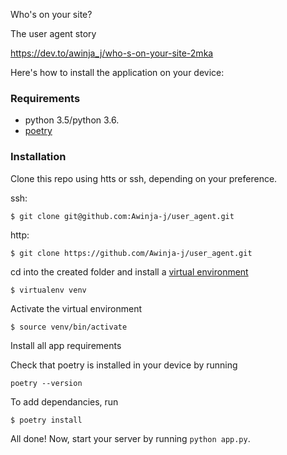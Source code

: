 Who's on your site?

The user agent story

https://dev.to/awinja_j/who-s-on-your-site-2mka

Here's how to install the application on your device:

### Requirements

- python 3.5/python 3.6. 
- [poetry](https://python-poetry.org/)

### Installation

Clone this repo using htts or ssh, depending on your preference.

ssh:

```$ git clone git@github.com:Awinja-j/user_agent.git```

http:

```$ git clone https://github.com/Awinja-j/user_agent.git```

cd into the created folder and install a [virtual environment](https://virtualenv.pypa.io/en/stable/)

`$ virtualenv venv`

Activate the virtual environment

`$ source venv/bin/activate`

Install all app requirements

Check that poetry is installed in your device by running

`poetry --version`

To add dependancies, run

`$ poetry install`

All done! Now, start your server by running `python app.py`. 

